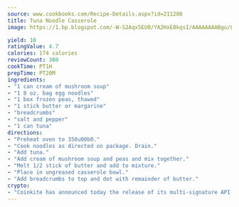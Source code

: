 ```yaml
---
source: www.cookbooks.com/Recipe-Details.aspx?id=211280
title: Tuna Noodle Casserole
image: https://1.bp.blogspot.com/-W-S2Aqx5EU0/YA2HxE8kqsI/AAAAAAAABgo/LNxJ2X_rvYgPNsplYMgQNjuwxaZ0e3pQQCLcBGAsYHQ/s320/17.png

yield: 10
ratingValue: 4.7
calories: 174 calories
reviewCount: 360
cookTime: PT1H
prepTime: PT20M
ingredients:
- "1 can cream of mushroom soup"
- "1 8 oz. bag egg noodles"
- "1 box frozen peas, thawed"
- "1 stick butter or margarine"
- "breadcrumbs"
- "salt and pepper"
- "1 can tuna"
directions:
- "Preheat oven to 350u00b0."
- "Cook noodles as directed on package. Drain."
- "Add tuna."
- "Add cream of mushroom soup and peas and mix together."
- "Melt 1/2 stick of butter and add to mixture."
- "Place in ungreased casserole bowl."
- "Add breadcrumbs to top and dot with remainder of butter."
crypto:
- "Coinkite has announced today the release of its multi-signature API and Co-sign Pages, giving users the first Bitcoin platform of its kind to support M-of-15 signatures."
---
```

